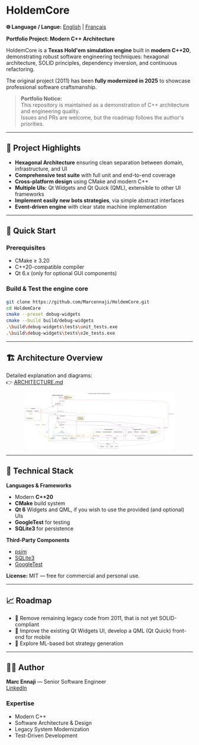 # HoldemCore

**🌐 Language / Langue:** [English](README.md) | [Français](README_fr.md)

**Portfolio Project: Modern C++ Architecture**

HoldemCore is a **Texas Hold'em simulation engine** built in **modern C++20**, demonstrating robust software engineering techniques:
hexagonal architecture, SOLID principles, dependency inversion, and continuous refactoring.

The original project (2011) has been **fully modernized in 2025** to showcase professional software craftsmanship.

> **Portfolio Notice:**  
> This repository is maintained as a demonstration of C++ architecture and engineering quality.  
> Issues and PRs are welcome, but the roadmap follows the author's priorities.

---

## 🎯 Project Highlights

- **Hexagonal Architecture** ensuring clean separation between domain, infrastructure, and UI
- **Comprehensive test suite** with full unit and end-to-end coverage
- **Cross-platform design** using CMake and modern C++
- **Multiple UIs:** Qt Widgets and Qt Quick (QML), extensible to other UI frameworks
- **Implement easily new bots strategies**, via simple abstract interfaces
- **Event-driven engine** with clear state machine implementation

---

## 🚀 Quick Start

### Prerequisites
- CMake ≥ 3.20
- C++20-compatible compiler
- Qt 6.x (only for optional GUI components)

### Build & Test the engine core
```bash
git clone https://github.com/Marcennaji/HoldemCore.git
cd HoldemCore
cmake --preset debug-widgets
cmake --build build/debug-widgets
.\build\debug-widgets\tests\unit_tests.exe
.\build\debug-widgets\tests\e2e_tests.exe
```

---

## 🏗️ Architecture Overview

Detailed explanation and diagrams:  
👉 [ARCHITECTURE.md](doc/ARCHITECTURE.md)

<p align="center">
  <img src="doc/architecture.png" alt="Hexagonal Architecture Diagram" width="80%">
</p>

---

## 🧰 Technical Stack

**Languages & Frameworks**
- Modern **C++20**
- **CMake** build system
- **Qt 6** Widgets and QML, if you wish to use the provided (and optional) UIs
- **GoogleTest** for testing
- **SQLite3** for persistence

**Third-Party Components**
- [psim](https://github.com/christophschmalhofer/poker/tree/master/XPokerEval/XPokerEval.PokerSim)
- [SQLite3](https://www.sqlite.org/)
- [GoogleTest](https://github.com/google/googletest)

**License:** MIT — free for commercial and personal use.

---

## 📈 Roadmap

- 🧩 Remove remaining legacy code from 2011, that is not yet SOLID-compliant 
- 🎨 Improve the existing Qt Widgets UI, develop a QML (Qt Quick) front-end for mobile
- 🧠 Explore ML-based bot strategy generation

---

## 👨‍💻 Author

**Marc Ennaji** — Senior Software Engineer  
[LinkedIn](https://www.linkedin.com/in/marcennaji/)

### Expertise
- Modern C++
- Software Architecture & Design
- Legacy System Modernization
- Test-Driven Development

